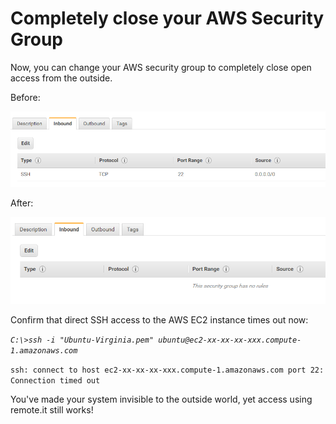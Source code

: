 # Completely close your AWS Security Group

Now, you can change your AWS security group to completely close open access from the outside.

Before:

![](../../.gitbook/assets/image%20%28171%29.png)

After:

![](../../.gitbook/assets/image%20%2858%29.png)

Confirm that direct SSH access to the AWS EC2 instance times out now:

_`C:\>ssh -i "Ubuntu-Virginia.pem" ubuntu@ec2-xx-xx-xx-xxx.compute-1.amazonaws.com`_ 

`ssh: connect to host ec2-xx-xx-xx-xxx.compute-1.amazonaws.com port 22: Connection timed out`

You've made your system invisible to the outside world, yet access using remote.it still works!



